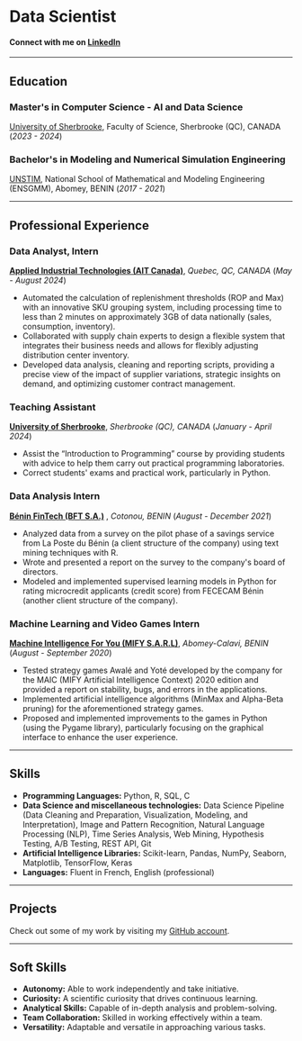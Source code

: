 # Data Scientist 
#### Connect with me on [LinkedIn](https://www.linkedin.com/in/m-j-friedman-couthon/)
---
## Education

### Master's in Computer Science - AI and Data Science 
[University of Sherbrooke](https://www.usherbrooke.ca/), Faculty of Science, Sherbrooke (QC), CANADA 
(*2023 - 2024*)

### Bachelor's in Modeling and Numerical Simulation Engineering
[UNSTIM](https://sigunstim.org/), National School of Mathematical and Modeling Engineering (ENSGMM), Abomey, BENIN
(*2017 - 2021*)

---
## Professional Experience

### Data Analyst, Intern 

**[Applied Industrial Technologies (AIT Canada)](https://appliedcanada.com/)**, *Quebec, QC, CANADA*
(*May - August 2024*) 
  - Automated the calculation of replenishment thresholds (ROP and Max) with an innovative SKU grouping system, including processing time to less than 2 minutes on approximately 3GB of data nationally (sales, consumption, inventory).
  - Collaborated with supply chain experts to design a flexible system that integrates their business needs and allows for flexibly adjusting distribution center inventory.
  - Developed data analysis, cleaning and reporting scripts, providing a precise view of the impact of supplier variations, strategic insights on demand, and optimizing customer contract management.

### Teaching Assistant

**[University of Sherbrooke](https://www.usherbrooke.ca/)**, *Sherbrooke (QC), CANADA*
(*January - April 2024*)
  - Assist the “Introduction to Programming” course by providing students with advice to help them carry out practical programming laboratories.
  - Correct students' exams and practical work, particularly in Python.

### Data Analysis Intern

**[Bénin FinTech (BFT S.A.)](https://bftgroup.co/)** , *Cotonou, BENIN*
(*August - December 2021*)
  - Analyzed data from a survey on the pilot phase of a savings service from La Poste du Bénin (a client structure of the company) using text mining techniques with R.
  - Wrote and presented a report on the survey to the company's board of directors.
  - Modeled and implemented supervised learning models in Python for rating microcredit applicants (credit score) from FECECAM Bénin (another client structure of the company).

### Machine Learning and Video Games Intern

**[Machine Intelligence For You (MIFY S.A.R.L)](https://www.linkedin.com/company/mify/)**, *Abomey-Calavi, BENIN*
(*August - September 2020*)
  - Tested strategy games Awalé and Yoté developed by the company for the MAIC (MIFY Artificial Intelligence Context) 2020 edition and provided a report on stability, bugs, and errors in the applications.
  - Implemented artificial intelligence algorithms (MinMax and Alpha-Beta pruning) for the aforementioned strategy games.
  - Proposed and implemented improvements to the games in Python (using the Pygame library), particularly focusing on the graphical interface to enhance the user experience.

---
## Skills

- **Programming Languages:** Python, R, SQL, C
- **Data Science and miscellaneous technologies:**
  Data Science Pipeline (Data Cleaning and Preparation, Visualization, Modeling, and Interpretation), Image and Pattern Recognition, Natural Language Processing (NLP), Time Series Analysis, Web Mining, Hypothesis Testing, A/B Testing, REST API, Git
- **Artificial Intelligence Libraries:**
  Scikit-learn, Pandas, NumPy, Seaborn, Matplotlib, TensorFlow, Keras
- **Languages:** Fluent in French, English (professional)
  
---
## Projects
Check out some of my work by visiting my [GitHub account](https://github.com/mjfriedman).

---
## Soft Skills

- **Autonomy:** Able to work independently and take initiative.
- **Curiosity:** A scientific curiosity that drives continuous learning.
- **Analytical Skills:** Capable of in-depth analysis and problem-solving.
- **Team Collaboration:** Skilled in working effectively within a team.
- **Versatility:** Adaptable and versatile in approaching various tasks.

